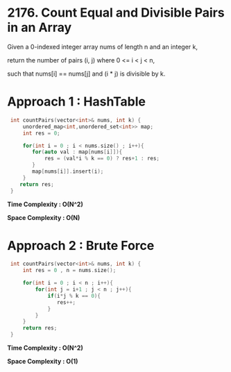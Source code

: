 # 2176. Count Equal and Divisible Pairs in an Array

Given a 0-indexed integer array nums of length n and an integer k, 

return the number of pairs (i, j) where 0 <= i < j < n, 

such that nums[i] == nums[j] and (i * j) is divisible by k.


# Approach 1 : HashTable

```cpp
 int countPairs(vector<int>& nums, int k) {
     unordered_map<int,unordered_set<int>> map;
     int res = 0;

     for(int i = 0 ; i < nums.size() ; i++){
        for(auto val : map[nums[i]]){
            res = (val*i % k == 0) ? res+1 : res;
        }
        map[nums[i]].insert(i);
     }
    return res;
 }
```
**Time Complexity : O(N^2)**

**Space Complexity : O(N)**


# Approach 2 : Brute Force

```cpp
 int countPairs(vector<int>& nums, int k) {
     int res = 0 , n = nums.size();

     for(int i = 0 ; i < n ; i++){
         for(int j = i+1 ; j < n ; j++){
             if(i*j % k == 0){
                res++;
             }
         }
     }
     return res;
 }
```
**Time Complexity : O(N^2)**

**Space Complexity : O(1)**
